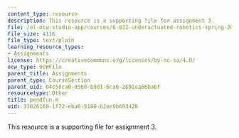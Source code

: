 ```yaml
---
content_type: resource
description: This resource is a supporting file for assignment 3.
file: /ol-ocw-studio-app/courses/6-832-underactuated-robotics-spring-2009/370261691f72eba0918062ee9b693428_pendfun.m
file_size: 4116
file_type: text/plain
learning_resource_types:
- Assignments
license: https://creativecommons.org/licenses/by-nc-sa/4.0/
ocw_type: OCWFile
parent_title: Assignments
parent_type: CourseSection
parent_uid: 04c58ca0-0560-b9d1-6ca6-2691ea66babf
resourcetype: Other
title: pendfun.m
uid: 37026169-1f72-eba0-9180-62ee9b693428
---
```

This resource is a supporting file for assignment 3.